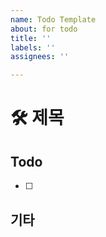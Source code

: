 ```yaml
---
name: Todo Template
about: for todo
title: ''
labels: ''
assignees: ''

---
```


# 🛠️ 제목
## Todo
- [ ]

## 기타
